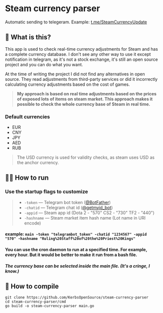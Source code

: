 # Steam currency parser
Automatic sending to telegeram. Example: [t.me/SteamCurrencyUpdate](https://t.me/s/SteamCurrencyUpdate)
## 🤔 What is this?
This app is used to check real-time currency adjustments for Steam and has a complete currency database. I don't see any other way to use it except notification in telegram, as it's not a stock exchange, it's still an open source project and you can do what you want.


At the time of writing the project I did not find any alternatives in open source. They read adjustments from third-party services or did it incorrectly calculating currency adjustments based on the cost of games.

>**My approach is based on real time adjustments based on the prices of exposed lots of items on steam market.
This approach makes it possible to check the whole currency base of Steam in real time.**

### Default currencies
+ EUR
+ CNY
+ JPY
+ AED
+ RUB
> The USD currency is used for validity checks, as steam uses USD as the anchor currency.

## 🏃‍♂️ How to run
### Use the startup flags to customize
> + ``-token`` — Telegram bot token ([@BotFather](https://telegram.me/BotFather))
> + ``-chatid`` — Telegram chat id ([@getmyid_bot](https://t.me/getmyid_bot))
> + ``-appid`` — Steam app id (Dota 2 - "570" СS2 - "730" TF2 - "440")
> + ``-hashname`` — Steam market item hash name (Lot name in URI encode)
#### example: `main -token "telegrambot_token" -chatid "1234567" -appid "570" -hashname "Ruling%20Staff%20of%20the%20Priest%20Kings"`

#### You can use the cron daemon to run at a specified time. For example, every hour. But it would be better to make it run from a bash file.

##### The currency base can be selected inside the main file. (It's a сringe, I know.)

## 🔨 How to compile
```
git clone https://github.com/KerbsOpenSource/steam-currency-parser
cd steam-currency-parser/cmd
go build -o steam-currency-parser main.go
```
